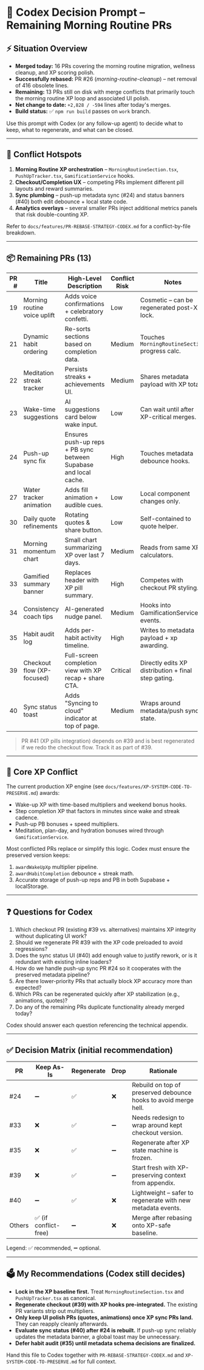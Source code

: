 # 🧠 Codex Decision Prompt – Remaining Morning Routine PRs

## ⚡ Situation Overview
- **Merged today:** 16 PRs covering the morning routine migration, wellness cleanup, and XP scoring polish.
- **Successfully rebased:** PR #26 (_morning-routine-cleanup_) – net removal of 416 obsolete lines.
- **Remaining:** 13 PRs still on disk with merge conflicts that primarily touch the morning routine XP loop and associated UI polish.
- **Net change to date:** `+2,828 / -594` lines after today's merges.
- **Build status:** ✅ `npm run build` passes on `work` branch.

Use this prompt with Codex (or any follow-up agent) to decide what to keep, what to regenerate, and what can be closed.

---

## 🧭 Conflict Hotspots
1. **Morning Routine XP orchestration** – `MorningRoutineSection.tsx`, `PushUpTracker.tsx`, `GamificationService` hooks.
2. **Checkout/Completion UX** – competing PRs implement different pill layouts and reward summaries.
3. **Sync plumbing** – push-up metadata sync (#24) and status banners (#40) both edit debounce + local state code.
4. **Analytics overlays** – several smaller PRs inject additional metrics panels that risk double-counting XP.

Refer to `docs/features/PR-REBASE-STRATEGY-CODEX.md` for a conflict-by-file breakdown.

---

## 📦 Remaining PRs (13)
| PR # | Title | High-Level Description | Conflict Risk | Notes |
|-----:|-------|-----------------------|---------------|-------|
| 19 | Morning routine voice uplift | Adds voice confirmations + celebratory confetti. | Low | Cosmetic – can be regenerated post-XP lock. |
| 21 | Dynamic habit ordering | Re-sorts sections based on completion data. | Medium | Touches `MorningRoutineSection` progress calc. |
| 22 | Meditation streak tracker | Persists streaks + achievements UI. | Medium | Shares metadata payload with XP totals. |
| 23 | Wake-time suggestions | AI suggestions card below wake input. | Low | Can wait until after XP-critical merges. |
| 24 | Push-up sync fix | Ensures push-up reps + PB sync between Supabase and local cache. | High | Touches metadata debounce hooks. |
| 27 | Water tracker animation | Adds fill animation + audible cues. | Low | Local component changes only. |
| 30 | Daily quote refinements | Rotating quotes & share button. | Low | Self-contained to quote helper. |
| 31 | Morning momentum chart | Small chart summarizing XP over last 7 days. | Medium | Reads from same XP calculators. |
| 33 | Gamified summary banner | Replaces header with XP pill summary. | High | Competes with checkout PR styling. |
| 34 | Consistency coach tips | AI-generated nudge panel. | Medium | Hooks into GamificationService events. |
| 35 | Habit audit log | Adds per-habit activity timeline. | High | Writes to metadata payload + xp awarding. |
| 39 | Checkout flow (XP-focused) | Full-screen completion view with XP recap + share CTA. | Critical | Directly edits XP distribution + final step gating. |
| 40 | Sync status toast | Adds "Syncing to cloud" indicator at top of page. | Medium | Wraps around metadata/push sync state. |

> PR #41 (XP pills integration) depends on #39 and is best regenerated if we redo the checkout flow. Track it as part of #39.

---

## 🎯 Core XP Conflict
The current production XP engine (see `docs/features/XP-SYSTEM-CODE-TO-PRESERVE.md`) awards:
- Wake-up XP with time-based multipliers and weekend bonus hooks.
- Step completion XP that factors in minutes since wake and streak cadence.
- Push-up PB bonuses + speed multipliers.
- Meditation, plan-day, and hydration bonuses wired through `GamificationService`.

Most conflicted PRs replace or simplify this logic. Codex must ensure the preserved version keeps:
1. `awardWakeUpXp` multiplier pipeline.
2. `awardHabitCompletion` debounce + streak math.
3. Accurate storage of push-up reps and PB in both Supabase + localStorage.

---

## ❓ Questions for Codex
1. Which checkout PR (existing #39 vs. alternatives) maintains XP integrity without duplicating UI work?
2. Should we regenerate PR #39 with the XP code preloaded to avoid regressions?
3. Does the sync status UI (#40) add enough value to justify rework, or is it redundant with existing inline loaders?
4. How do we handle push-up sync PR #24 so it cooperates with the preserved metadata pipeline?
5. Are there lower-priority PRs that actually block XP accuracy more than expected?
6. Which PRs can be regenerated quickly after XP stabilization (e.g., animations, quotes)?
7. Do any of the remaining PRs duplicate functionality already merged today?

Codex should answer each question referencing the technical appendix.

---

## ✅ Decision Matrix (initial recommendation)
| PR | Keep As-Is | Regenerate | Drop | Rationale |
|----|------------|------------|------|-----------|
| #24 | ➖ | ✅ | ❌ | Rebuild on top of preserved debounce hooks to avoid merge hell. |
| #33 | ❌ | ✅ | ➖ | Needs redesign to wrap around kept checkout version. |
| #35 | ❌ | ✅ | ➖ | Regenerate after XP state machine is frozen. |
| #39 | ❌ | ✅ | ➖ | Start fresh with XP-preserving context from appendix. |
| #40 | ➖ | ✅ | ❌ | Lightweight – safer to regenerate with new metadata events. |
| Others | ✅ (if conflict-free) | ➖ | ❌ | Merge after rebasing onto XP-safe baseline. |

Legend: ✅ recommended, ➖ optional.

---

## 🗳️ My Recommendations (Codex still decides)
- **Lock in the XP baseline first.** Treat `MorningRoutineSection.tsx` and `PushUpTracker.tsx` as canonical.
- **Regenerate checkout (#39) with XP hooks pre-integrated.** The existing PR variants strip out multipliers.
- **Only keep UI polish PRs (quotes, animations) once XP sync PRs land.** They can reapply cleanly afterwards.
- **Evaluate sync status (#40) after #24 is rebuilt.** If push-up sync reliably updates the metadata banner, a global toast may be unnecessary.
- **Defer habit audit (#35) until metadata schema decisions are finalized.**

Hand this file to Codex together with `PR-REBASE-STRATEGY-CODEX.md` and `XP-SYSTEM-CODE-TO-PRESERVE.md` for full context.
